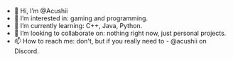 - 👋 Hi, I’m @Acushii
- 👀 I’m interested in: gaming and programming.
- 🌱 I’m currently learning: C++, Java, Python.
- 💞️ I’m looking to collaborate on: nothing right now, just personal projects.
- 📫 How to reach me: don't, but if you really need to - @acushii on Discord.

<!---
Acushii/Acushii is a ✨ special ✨ repository because its `README.md` (this file) appears on your GitHub profile.
You can click the Preview link to take a look at your changes.
--->
